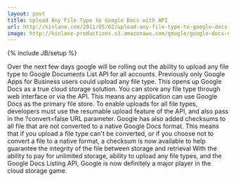 ```yaml
---
layout: post
title: Upload Any File Type to Google Docs with API
url: http://kinlane.com/2011/05/02/upload-any-file-type-to-google-docs-with-api/
image: http://kinlane-productions.s3.amazonaws.com/google/google-docs-upload-any-file-type.png
---
```

{% include JB/setup %}
<p>
     Over the next few days google will be rolling out the ability to upload any file type to Google Documents List API for all accounts. Previously only Google Apps for Business users could upload any file type. This opens up Google Docs as a true cloud storage solution. You can store any file type through web interface or via the API. This means any application can use Google Docs as the primary file store. To enable uploads for all file types, developers must use the resumable upload feature of the API, and also pass in the ?convert=false URL parameter. Google has also added checksums to all file that are not converted to a native Google Docs format. This means that if you upload a file type can't be converted, or if you choose not to convert a file to a native format, a checksum is now available to help guarantee the integrity of the file between storage and retrieval With the ability to pay for unlimited storage, ability to upload any file types, and the Google Docs Listing API, Google is now definitely a major player in the cloud storage game.
</p>